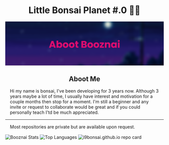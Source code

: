 <h1 align="center">Little Bonsai Planet #.0 🤞🏻</h1>
<img align="center" alt="photo banner" src="https://github.com/i9bonsai/i9bonsai/blob/main/Resized%20bannercompleted.png?raw=true">
<h2 align="center">Aboot Me</h2>
<p style="padding-left:15px;padding-right:15px;">Hi my name is bonsai, I've been developing for 3 years now. Although 3 years maybe a lot of time, I usually have interest and motivation for a couple months then stop for a moment. I'm still a beginner and any invite or request to collaborate would be great and if you could personally teach I'td be much appreciated.</p>
<hr>
<p style="padding-left:15px;padding-right:15px;">Most repositories are private but are available upon request.</p>
<p float="left">
 <!-- Markdown version = 
 ![Aboot Photo Banner](https://github.com/i9bonsai/i9bonsai/blob/main/bannercompleted.png?raw=true) -->
 
 <img align="center" alt="Booznai Stats" src="https://github-readme-stats.vercel.app/api?username=i9bonsai&show_icons=true&theme=jolly">

 <!-- Markdown Version = 
 [![Booznai Stats x.X](https://github-readme-stats.vercel.app/api?username=i9bonsai&count_private=true&show_icons=true&theme=jolly)
 ](https://github.com/anuraghazra/github-readme-stats) -->

 <img align="center" alt="Top Languages" src="https://github-readme-stats.vercel.app/api/top-langs/?username=i9bonsai&theme=jolly">

 <!-- Markdown Version = 
 [![Top Langs](https://github-readme-stats.vercel.app/api/top-langs/?username=anuraghazra&theme=jolly)](https://github.com/anuraghazra/github-readme-stats) -->

 <img align="center" alt="i9bonsai.github.io repo card" src="https://github-readme-stats.vercel.app/api/pin/?username=i9bonsai&repo=i9bonsai.github.io&theme=jolly">

 
</p>


<!--
**i9bonsai/i9bonsai** is a ✨ _special_ ✨ repository because its `README.md` (this file) appears on your GitHub profile.

Here are some ideas to get you started:

- 🔭 I’m currently working on ...
- 🌱 I’m currently learning ...
- 👯 I’m looking to collaborate on ...
- 🤔 I’m looking for help with ...
- 💬 Ask me about ...
- 📫 How to reach me: ...
- 😄 Pronouns: ...
- ⚡ Fun fact: ...
-->
